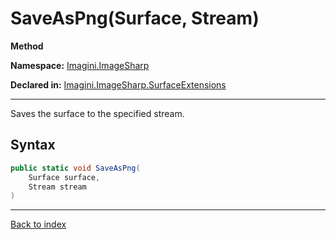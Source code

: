 # SaveAsPng(Surface, Stream)

**Method**

**Namespace:** [Imagini.ImageSharp](Imagini.ImageSharp.md)

**Declared in:** [Imagini.ImageSharp.SurfaceExtensions](Imagini.ImageSharp.SurfaceExtensions.md)

------



Saves the surface to the specified stream.


## Syntax

```csharp
public static void SaveAsPng(
	Surface surface,
	Stream stream
)
```

------

[Back to index](index.md)